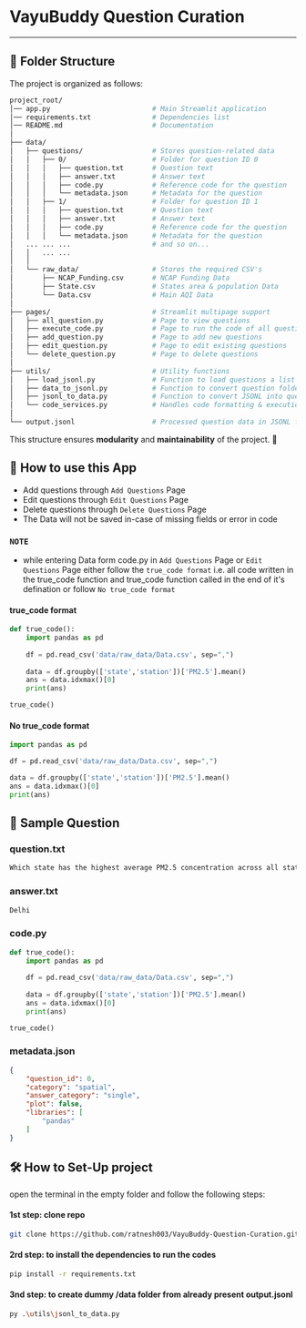 # VayuBuddy Question Curation

<hr>

## 📂 Folder Structure

The project is organized as follows:

```bash
project_root/
│── app.py                         # Main Streamlit application
│── requirements.txt               # Dependencies list
│── README.md                      # Documentation
│
├── data/
│   ├── questions/                 # Stores question-related data
│   │   ├── 0/                     # Folder for question ID 0
│   │   │   ├── question.txt       # Question text
│   │   │   ├── answer.txt         # Answer text
│   │   │   ├── code.py            # Reference code for the question
│   │   │   └── metadata.json      # Metadata for the question
│   │   ├── 1/                     # Folder for question ID 1
│   │   │   ├── question.txt       # Question text
│   │   │   ├── answer.txt         # Answer text
│   │   │   ├── code.py            # Reference code for the question
│   │   │   └── metadata.json      # Metadata for the question
│   ... ... ...                    # and so on...
│   │   ... ...
│   │
│   └── raw_data/                  # Stores the required CSV's
│       ├── NCAP_Funding.csv       # NCAP Funding Data
│       ├── State.csv              # States area & population Data
│       └── Data.csv               # Main AQI Data
│
├── pages/                         # Streamlit multipage support
│   ├── all_question.py            # Page to view questions
│   ├── execute_code.py            # Page to run the code of all questions
│   ├── add_question.py            # Page to add new questions
│   ├── edit_question.py           # Page to edit existing questions
│   └── delete_question.py         # Page to delete questions
│
├── utils/                         # Utility functions
│   ├── load_jsonl.py              # Function to load questions a list
│   ├── data_to_jsonl.py           # Function to convert question folders into JSONL 
│   ├── jsonl_to_data.py           # Function to convert JSONL into question folders 
│   └── code_services.py           # Handles code formatting & execution
│
└── output.jsonl                   # Processed question data in JSONL format
```

This structure ensures **modularity** and **maintainability** of the project. 🚀


## 📜 How to use this App

- Add questions through ```Add Questions``` Page
- Edit questions through ```Edit Questions``` Page
- Delete questions through ```Delete Questions``` Page
- The Data will not be saved in-case of missing fields or error in code

### ```NOTE```
- while entering Data form code.py in ```Add Questions``` Page or ```Edit Questions``` Page either follow the ```true_code format``` i.e. all code written in the true_code function and true_code function called in the end of it's defination or follow ```No true_code format```

#### true_code format
```python
def true_code():
    import pandas as pd
    
    df = pd.read_csv('data/raw_data/Data.csv', sep=",")
    
    data = df.groupby(['state','station'])['PM2.5'].mean()
    ans = data.idxmax()[0]
    print(ans)

true_code()
```

#### No true_code format
```python
import pandas as pd

df = pd.read_csv('data/raw_data/Data.csv', sep=",")

data = df.groupby(['state','station'])['PM2.5'].mean()
ans = data.idxmax()[0]
print(ans)
```

## 🧩 Sample Question

### question.txt
```bash
Which state has the highest average PM2.5 concentration across all stations?
```

### answer.txt
```bash
Delhi
```

### code.py
```python
def true_code():
    import pandas as pd
    
    df = pd.read_csv('data/raw_data/Data.csv', sep=",")
    
    data = df.groupby(['state','station'])['PM2.5'].mean()
    ans = data.idxmax()[0]
    print(ans)

true_code()
```

### metadata.json
```json
{
    "question_id": 0,
    "category": "spatial",
    "answer_category": "single",
    "plot": false,
    "libraries": [
        "pandas"
    ]
}
```


## 🛠️ How to Set-Up project

open the terminal in the empty folder and follow the following steps:

#### 1st step: clone repo
```bash
git clone https://github.com/ratnesh003/VayuBuddy-Question-Curation.git .
```

#### 2rd step: to install the dependencies to run the codes
```bash
pip install -r requirements.txt
```

#### 3nd step: to create dummy /data folder from already present output.jsonl
```bash
py .\utils\jsonl_to_data.py 
```